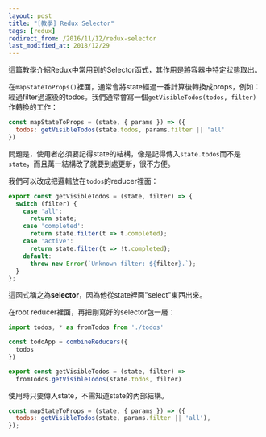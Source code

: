 ```yaml
---
layout: post
title: "[教學] Redux Selector"
tags: [redux]
redirect_from: /2016/11/12/redux-selector
last_modified_at: 2018/12/29
---
```


這篇教學介紹Redux中常用到的Selector函式，其作用是將容器中特定狀態取出。

在`mapStateToProps()`裡面，通常會將state經過一番計算後轉換成props，例如：經過filter過濾後的todos。我們通常會寫一個`getVisibleTodos(todos, filter)`作轉換的工作：

~~~jsx
const mapStateToProps = (state, { params }) => ({
  todos: getVisibleTodos(state.todos, params.filter || 'all'
})
~~~

問題是，使用者必須要記得state的結構，像是記得傳入`state.todos`而不是`state`，而且萬一結構改了就要到處更新，很不方便。

我們可以改成把邏輯放在`todos`的reducer裡面：

~~~jsx
export const getVisibleTodos = (state, filter) => {
  switch (filter) {
    case 'all':
      return state;
    case 'completed':
      return state.filter(t => t.completed);
    case 'active':
      return state.filter(t => !t.completed);
    default:
      throw new Error(`Unknown filter: ${filter}.`);
  }
};
~~~

這函式稱之為**selector**，因為他從state裡面"select"東西出來。

在root reducer裡面，再把剛寫好的selector包一層：

~~~jsx
import todos, * as fromTodos from './todos'

const todoApp = combineReducers({
  todos
})

export const getVisibleTodos = (state, filter) =>
  fromTodos.getVisibleTodos(state.todos, filter)
~~~

使用時只要傳入state，不需知道state的內部結構。

~~~jsx
const mapStateToProps = (state, { params }) => ({
  todos: getVisibleTodos(state, params.filter || 'all'),
});
~~~
